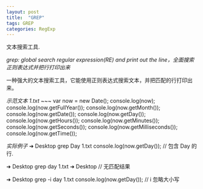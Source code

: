 ```yaml
---
layout: post
title:  "GREP"
tags: GREP
categories: RegExp
---
```


文本搜索工具. 


*grep: global search regular expression(RE) and print out the line，全面搜索正则表达式并把行打印出来*

一种强大的文本搜索工具，它能使用正则表达式搜索文本，并把匹配的行打印出来。







*示范文本 1.txt*
\~\~\~
var now = new Date();
console.log(now);
console.log(now.getFullYear());
console.log(now.getMonth());
console.log(now.getDate());
console.log(now.getDay());
console.log(now.getHours());
console.log(now.getMinutes());
console.log(now.getSeconds());
console.log(now.getMilliseconds());
console.log(now.getTime());


*实际例子*
➜  Desktop grep Day 1.txt
console.log(now.getDay());
// 包含 Day 的行.

➜  Desktop grep day 1.txt
➜  Desktop
// 无匹配结果


➜  Desktop grep -i day 1.txt
console.log(now.getDay());
// i 忽略大小写